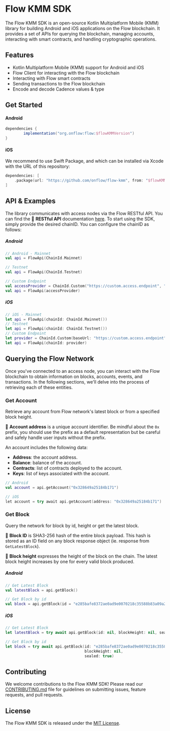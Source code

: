 # Flow KMM SDK

The Flow KMM SDK is an open-source Kotlin Multiplatform Mobile (KMM) library for building Android and iOS applications on the Flow blockchain. It provides a set of APIs for querying the blockchain, managing accounts, interacting with smart contracts, and handling cryptographic operations.

## Features

- Kotlin Multiplatform Mobile (KMM) support for Android and iOS
- Flow Client for interacting with the Flow blockchain
- Interacting with Flow smart contracts
- Sending transactions to the Flow blockchain
- Encode and decode Cadence values & type

## Get Started

#### Android

```groovy
dependencies {
		implementation("org.onflow:flow:$flowKMMVersion")
}
```

#### iOS

We recommend to use Swift Package, and which can be installed via Xcode with the URL of this repository:

```swift
dependencies: [
	.package(url: "https://github.com/onflow/flow-kmm", from: "$flowKMMVersion")
]
```

## API & Examples

The library communicates with access nodes via the Flow RESTful API. You can find the 📖 **RESTful API** documentation [here](https://docs.onflow.org/http-api). To start using the SDK, simply provide the desired chainID. You can configure the chainID as follows:

##### Android

```kotlin
// Android - Mainnet
val api = FlowApi(ChainId.Mainnet)

// Testnet
val api = FlowApi(ChainId.Testnet)

// Custom Endpoint
val accessProvider = ChainId.Custom("https://custom.access.endpoint", "Custom Chain")
val api = FlowApi(accessProvider)
```

##### iOS

```swift
// iOS - Mainnet
let api = FlowApi(chainId: ChainId.Mainnet())
// Testnet
let api = FlowApi(chainId: ChainId.Testnet())
// Custom Endpoint
let provider = ChainId.Custom(baseUrl: "https://custom.access.endpoint", description: "Custom Chain")
let api = FlowApi(chainId: provider)
```

## Querying the Flow Network

Once you've connected to an access node, you can interact with the Flow blockchain to obtain information on blocks, accounts, events, and transactions. In the following sections, we'll delve into the process of retrieving each of these entities.

### Get Account

Retrieve any account from Flow network's latest block or from a specified block height.

📖 **Account address** is a unique account identifier. Be mindful about the `0x` prefix, you should use the prefix as a default representation but be careful and safely handle user inputs without the prefix.

An account includes the following data:

- **Address**: the account address.
- **Balance**: balance of the account.
- **Contracts**: list of contracts deployed to the account.
- **Keys**: list of keys associated with the account.

```kotlin
// Android
val account = api.getAccount("0x328649a25184b171")

// iOS
let account = try await api.getAccount(address: "0x328649a25184b171")
```

### Get Block

Query the network for block by id, height or get the latest block.

📖 **Block ID** is SHA3-256 hash of the entire block payload. This hash is stored as an ID field on any block response object (ie. response from `GetLatestBlock`).

📖 **Block height** expresses the height of the block on the chain. The latest block height increases by one for every valid block produced.

##### Android

```kotlin
// Get Latest Block
val latestBlock = api.getBlock()

// Get Block by id
val block = api.getBlock(id = "e285bafe8372ae0ad9e0070218c35588b83a09a2a4fa0e1cdc71eedc2488bce1")
```

##### iOS

```swift
// Get Latest Block
let latestBlock = try await api.getBlock(id: nil, blockHeight: nil, sealed: true)

// Get Block by id
let block = try await api.getBlock(id: "e285bafe8372ae0ad9e0070218c35588b83a09a2a4fa0e1cdc71eedc2488bce1", 
                                   blockHeight: nil, 
                                   sealed: true)
```

## Contributing

We welcome contributions to the Flow KMM SDK! Please read our [CONTRIBUTING.md](https://chat.openai.com/CONTRIBUTING.md) file for guidelines on submitting issues, feature requests, and pull requests.

## License

The Flow KMM SDK is released under the [MIT License](https://chat.openai.com/LICENSE).